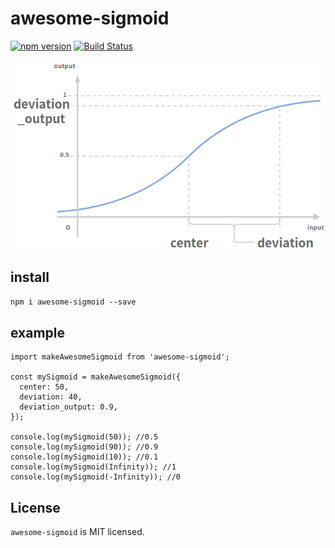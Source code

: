 # awesome-sigmoid
[![npm version](https://badge.fury.io/js/awesome-sigmoid.svg)](https://badge.fury.io/js/awesome-sigmoid)
[![Build Status](https://travis-ci.org/sititou70/awesome-sigmoid.svg?branch=master)](https://travis-ci.org/sititou70/awesome-sigmoid)

![awesome sigmoid](https://raw.githubusercontent.com/sititou70/awesome-sigmoid/master/docs/awesome_sigmoid.png)

## install
`npm i awesome-sigmoid --save`

## example
```
import makeAwesomeSigmoid from 'awesome-sigmoid';

const mySigmoid = makeAwesomeSigmoid({
  center: 50,
  deviation: 40,
  deviation_output: 0.9,
});

console.log(mySigmoid(50)); //0.5
console.log(mySigmoid(90)); //0.9
console.log(mySigmoid(10)); //0.1
console.log(mySigmoid(Infinity)); //1
console.log(mySigmoid(-Infinity)); //0
```

## License
`awesome-sigmoid` is MIT licensed.

